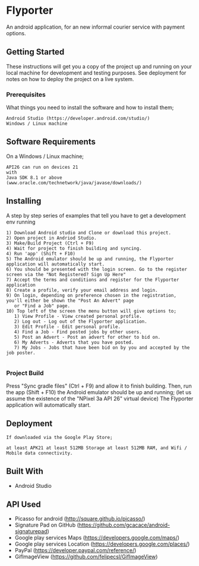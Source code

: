 # Flyporter
An android application, for an new informal courier service with payment options.

## Getting Started
These instructions will get you a copy of the project up and running on your local machine for development and testing purposes. See deployment for notes on how to deploy the project on a live system.

### Prerequisites
What things you need to install the software and how to install them;
```
Android Studio (https://developer.android.com/studio/)
Windows / Linux machine
```
## Software Requirements
On a Windows / Linux machine;
```
API26 can run on devices 21 
with
Java SDK 8.1 or above (www.oracle.com/technetwork/java/javase/downloads/)
```
## Installing
A step by step series of examples that tell you have to get a development env running
```
1) Download Android studio and Clone or download this project.
2) Open project in Andriod Studio.
3) Make/Build Project (Ctrl + F9)
4) Wait for project to finish building and syncing.
4) Run 'app' (Shift + F10)
5) The Android emulator should be up and running, the Flyporter application will automatically start.
6) You should be presented with the login screen. Go to the register screen via the "Not Registered? Sign Up Here"
7) Accept the terms and conditions and register for the Flyporter application
8) Create a profile, verify your email address and login.
9) On login, depending on preference chosen in the registration, you'll either be shown the "Post An Advert" page
   or "Find a Job" page.
10) Top left of the screen the menu button will give options to;
   1) View Profile - View created personal profile.
   2) Log out - Log out of the Flyporter application.
   3) Edit Profile - Edit personal profile.
   4) Find a Job - Find posted jobs by other users.
   5) Post an Advert - Post an advert for other to bid on.
   6) My Adverts - Adverts that you have posted.
   7) My Jobs - Jobs that have been bid on by you and accepted by the job poster.


```

### Project Build
Press "Sync gradle files" (Ctrl + F9) and allow it to finish building. Then, run the app (Shift + F10) the Android emulator should be up and running; (let us assume the existence of the "NPixel 3a API 26" virtual device) The Flyporter application will automatically start.

## Deployment
```
If downloaded via the Google Play Store;

at least APK21 at least 512MB Storage at least 512MB RAM, and Wifi / Mobile data connectivity.
```

## Built With
* Android Studio

## API Used

* Picasso for android (http://square.github.io/picasso/)
* Signature Pad on GitHub (https://github.com/gcacace/android-signaturepad)
* Google play services Maps (https://developers.google.com/maps/)
* Google play services Location (https://developers.google.com/places/)
* PayPal (https://developer.paypal.com/reference/)
* GifImageView (https://github.com/felipecsl/GifImageView)

